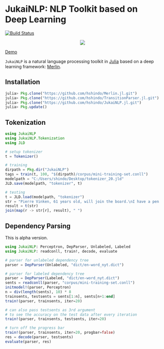 # JukaiNLP: NLP Toolkit based on Deep Learning

[![Build Status](https://travis-ci.org/hshindo/JukaiNLP.jl.svg?branch=master)](https://travis-ci.org/hshindo/JukaiNLP.jl)
<!-- [![Build status](https://ci.appveyor.com/api/projects/status/github/hshindo/JukaiNLP.jl?branch=master)](https://ci.appveyor.com/project/hshindo/jukaiNLP-jl/branch/master) -->

<p align="center"><img src="https://github.com/hshindo/JukaiNLP.jl/blob/masterJukaiNLP.gif"></p>

[Demo](http://158.199.141.203/)

`JukaiNLP` is a natural language processing toolkit in [Julia](http://julialang.org/) based on a deep learning framework: [Merlin](https://github.com/hshindo/Merlin.jl).

## Installation
```julia
julia> Pkg.clone("https://github.com/hshindo/Merlin.jl.git")
julia> Pkg.clone("https://github.com/hshindo/TransitionParser.jl.git")
julia> Pkg.clone("https://github.com/hshindo/JukaiNLP.jl.git")
julia> Pkg.update()
```

## Tokenization

```julia
using JukaiNLP
using JukaiNLP.Tokenization
using JLD

# setup tokenizer
t = Tokenizer()

# training
dirpath = Pkg.dir("JukaiNLP")
tags = train(t, 100, "$(dirpath)/corpus/mini-training-set.conll")
modelpath = "C:/Users/shindo/Desktop/tokenizer_20.jld"
JLD.save(modelpath, "tokenizer", t)

# testing
t = JLD.load(modelpath, "tokenizer")
str = "Pierre Vinken, 61 years old, will join the board.\nI have a pen.\n"
result = t(str)
join(map(r -> str[r], result), " ")
```

## Dependency Parsing
This is alpha version.
```julia
using JukaiNLP: Perceptron, DepParser, Unlabeled, Labeled
using JukaiNLP: readconll, train!, decode, evaluate

# parser for unlabeled dependency tree
parser = DepParser(Unlabeled, "dict/en-word_nyt.dict")

# parser for labeled dependency tree
parser = DepParser(Labeled, "dict/en-word_nyt.dict")
sents = readconll(parser, "corpus/mini-training-set.conll")
initmodel!(parser, Perceptron)
n = div(length(sents), 10) * 8
trainsents, testsents = sents[1:n], sents[n+1:end]
train!(parser, trainsents, iter=20)

# can also pass testsents as 3rd argument
# to see the accuracy on the test data after every iteration
train!(parser, trainsents, testsents, iter=20)

# turn off the progress bar
train!(parser, trainsents, iter=20, progbar=false)
res = decode(parser, testsents)
evaluate(parser, res)
```

